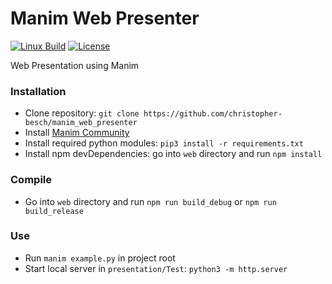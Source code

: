 # Manim Web Presenter

[![Linux Build](https://github.com/christopher-besch/manim_web_presenter/actions/workflows/linux.yml/badge.svg?branch=main)](https://github.com/christopher-besch/manim_web_presenter/actions/workflows/linux.yml)
[![License](https://img.shields.io/badge/license-MIT-yellow)](https://github.com/christopher-besch/manim_web_presenter/blob/main/LICENSE)

Web Presentation using Manim

### Installation

- Clone repository: `git clone https://github.com/christopher-besch/manim_web_presenter`
- Install [Manim Community](https://docs.manim.community/en/stable/installation.html)
- Install required python modules: `pip3 install -r requirements.txt`
- Install npm devDependencies: go into `web` directory and run `npm install`

### Compile

- Go into `web` directory and run `npm run build_debug` or `npm run build_release`

### Use

- Run `manim example.py` in project root
- Start local server in `presentation/Test`: `python3 -m http.server`
